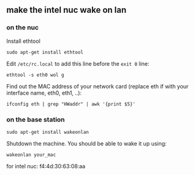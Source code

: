## make the intel nuc wake on lan ##
### on the nuc ###
Install ethtool

`sudo apt-get install ethtool`

Edit `/etc/rc.local` to add this line before the `exit 0` line:

`ethtool -s eth0 wol g`

Find out the MAC address of your network card (replace eth if with your interface name, eth0, eth1, ..):

`ifconfig eth | grep "HWaddr" | awk '{print $5}'`

### on the base station ###

`sudo apt-get install wakeonlan`

Shutdown the machine. You should be able to wake it up using:

`wakeonlan your_mac`

for intel nuc: f4:4d:30:63:08:aa 
